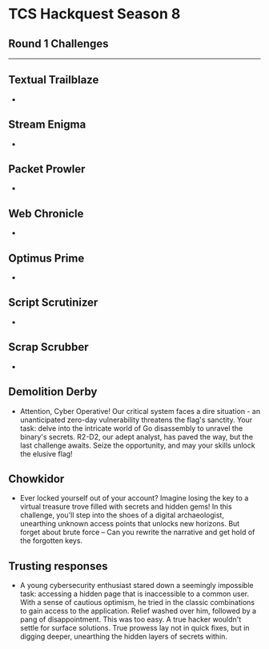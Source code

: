 # TCS Hackquest Season 8 
## Round 1 Challenges 
---
## Textual Trailblaze
- 

## Stream Enigma
- 

## Packet Prowler
- 

## Web Chronicle
- 

## Optimus Prime
- 

## Script Scrutinizer
- 

## Scrap Scrubber
-

## Demolition Derby
- Attention, Cyber Operative! Our critical system faces a dire situation - an unanticipated zero-day vulnerability threatens the flag's sanctity. Your task: delve into the intricate world of Go disassembly to unravel the binary's secrets. R2-D2, our adept analyst, has paved the way, but the last challenge awaits. Seize the opportunity, and may your skills unlock the elusive flag!

## Chowkidor
-  Ever locked yourself out of your account? Imagine losing the key to a virtual treasure trove filled with secrets and hidden gems! In this challenge, you'll step into the shoes of a digital archaeologist, unearthing unknown access points that unlocks new horizons. But forget about brute force – Can you rewrite the narrative and get hold of the forgotten keys.
  
## Trusting responses
- A young cybersecurity enthusiast stared down a seemingly impossible task: accessing a hidden page that is inaccessible to a common user. With a sense of cautious optimism, he tried in the classic combinations to gain access to the application. Relief washed over him, followed by a pang of disappointment. This was too easy. A true hacker wouldn't settle for surface solutions. True prowess lay not in quick fixes, but in digging deeper, unearthing the hidden layers of secrets within.

  
